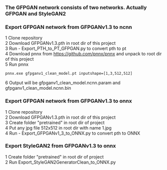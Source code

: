 ### The GFPGAN network consists of two networks. Actually GFPGAN and StyleGAN2
### Export GFPGAN network from GFPGANv1.3 to ncnn
1 Clone repository<br>
2 Download GFPGANv1.3.pth in root dir of this project<br>
3 Run - Export_PTH_to_PT_GFPGAN.py to convert pth to pt<br>
4 Download pnnx from https://github.com/pnnx/pnnx and unpack to root dir of this project<br>
5 Run pnnx 
```
pnnx.exe gfpganv1_clean_model.pt inputshape=[1,3,512,512]
```
6 Output will be gfpganv1_clean_model.ncnn.param and gfpganv1_clean_model.ncnn.bin<br>

### Export GFPGAN network from GFPGANv1.3 to onnx
1 Clone repository<br>
2 Download GFPGANv1.3.pth in root dir of this project<br>
3 Create folder "pretrained" in root dir of project<br>
4 Put any jpg file 512x512 in root dir with name 1.jpg<br>
4 Run - Export_GFPGANv1_3_to_ONNX.py to convert pth to ONNX<br>

### Export StyleGAN2 from GFPGANv1.3 to onnx
1 Create folder "pretrained" in root dir of project<br>
2 Run Export_StyleGAN2GeneratorClean_to_ONNX.py
